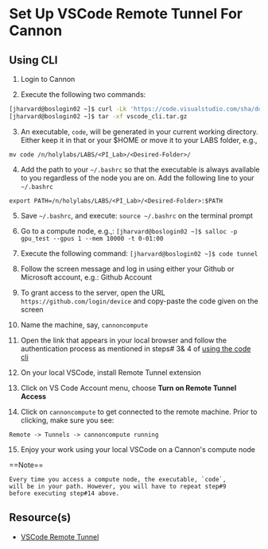 # Set Up VSCode Remote Tunnel For Cannon

## Using CLI

1. Login to Cannon

2. Execute the following two commands:

```bash
[jharvard@boslogin02 ~]$ curl -Lk 'https://code.visualstudio.com/sha/download?build=stable&os=cli-alpine-x64' --output vscode_cli.tar.gz
[jharvard@boslogin02 ~]$ tar -xf vscode_cli.tar.gz

```

3. An executable, `code`, will be generated in your current working
directory. Either keep it in that or your $HOME or move it to your
LABS folder, e.g.,

  `mv code /n/holylabs/LABS/<PI_Lab>/<Desired-Folder>/`

4. Add the path to your `~/.bashrc` so that the executable is always
  available to you regardless of the node you are on. Add the
  following line to your `~/.bashrc`

  `export PATH=/n/holylabs/LABS/<PI_Lab>/<Desired-Folder>:$PATH`

5. Save `~/.bashrc`, and execute: `source ~/.bashrc` on the terminal
  prompt

6. Go to a compute node, e.g.,:
  `[jharvard@boslogin02 ~]$ salloc -p gpu_test --gpus 1 --mem 10000 -t 0-01:00`

7. Execute the following command:
  `[jharvard@boslogin02 ~]$ code tunnel`

8. Follow the screen message and log in using either your Github or
  Microsoft account, e.g.: Github Account

9. To grant access to the server, open the URL
  `https://github.com/login/device` and copy-paste the code given on
  the screen

10. Name the machine, say, `cannoncompute`

11. Open the link that appears in your local browser and follow the
  authentication process as mentioned in steps# 3& 4 of [using the
  code
  cli](https://code.visualstudio.com/docs/remote/tunnels#_using-the-code-cli)

12. On your local VSCode, install Remote Tunnel extension 

13. Click on VS Code Account menu, choose **Turn on Remote Tunnel Access**

14. Click on `cannoncompute` to get connected to the remote machine. Prior
  to clicking, make sure you see:

  `Remote -> Tunnels -> cannoncompute running`

15. Enjoy your work using your local VSCode on a Cannon's compute node


==Note==

	Every time you access a compute node, the executable, `code`,
	will be in your path. However, you will have to repeat step#9
	before executing step#14 above.


## Resource(s)
* [VSCode Remote Tunnel](https://code.visualstudio.com/docs/remote/tunnels)
